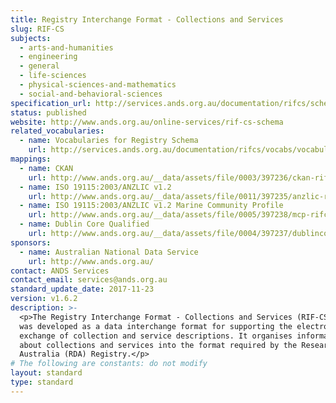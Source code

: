 ```yaml
---
title: Registry Interchange Format - Collections and Services
slug: RIF-CS
subjects:
  - arts-and-humanities
  - engineering
  - general
  - life-sciences
  - physical-sciences-and-mathematics
  - social-and-behavioral-sciences
specification_url: http://services.ands.org.au/documentation/rifcs/schemadocs/registryObjects.html
status: published
website: http://www.ands.org.au/online-services/rif-cs-schema
related_vocabularies:
  - name: Vocabularies for Registry Schema
    url: http://services.ands.org.au/documentation/rifcs/vocabs/vocabularies.html
mappings:
  - name: CKAN
    url: http://www.ands.org.au/__data/assets/file/0003/397236/ckan-rifcs.xml
  - name: ISO 19115:2003/ANZLIC v1.2
    url: http://www.ands.org.au/__data/assets/file/0011/397235/anzlic-rifcs.zip
  - name: ISO 19115:2003/ANZLIC v1.2 Marine Community Profile
    url: http://www.ands.org.au/__data/assets/file/0005/397238/mcp-rifcs.zip
  - name: Dublin Core Qualified
    url: http://www.ands.org.au/__data/assets/file/0004/397237/dublincore-rifcs.zip
sponsors:
  - name: Australian National Data Service
    url: http://www.ands.org.au/
contact: ANDS Services
contact_email: services@ands.org.au
standard_update_date: 2017-11-23
version: v1.6.2
description: >-
  <p>The Registry Interchange Format - Collections and Services (RIF-CS) schema
  was developed as a data interchange format for supporting the electronic
  exchange of collection and service descriptions. It organises information
  about collections and services into the format required by the Research Data
  Australia (RDA) Registry.</p>
# The following are constants: do not modify
layout: standard
type: standard
---
```

